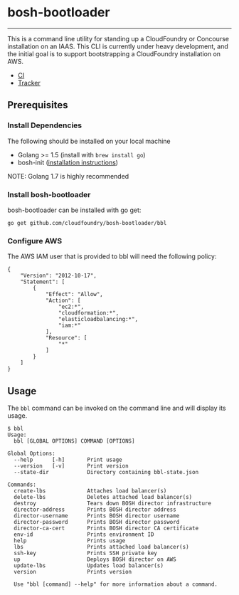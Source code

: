 # bosh-bootloader
---

This is a command line utility for standing up a CloudFoundry or Concourse installation 
on an IAAS. This CLI is currently under heavy development, and the initial goal is to 
support bootstrapping a CloudFoundry installation on AWS.

* [CI](https://mega.ci.cf-app.com/pipelines/bosh-bootloader)
* [Tracker](https://www.pivotaltracker.com/n/projects/1488988)

## Prerequisites

### Install Dependencies

The following should be installed on your local machine
- Golang >= 1.5 (install with `brew install go`)
- bosh-init ([installation instructions](http://bosh.io/docs/install-bosh-init.html))

NOTE: Golang 1.7 is highly recommended

### Install bosh-bootloader

bosh-bootloader can be installed with go get:

```
go get github.com/cloudfoundry/bosh-bootloader/bbl
```

### Configure AWS

The AWS IAM user that is provided to bbl will need the following policy:

```
{
    "Version": "2012-10-17",
    "Statement": [
        {
            "Effect": "Allow",
            "Action": [
                "ec2:*",
                "cloudformation:*",
                "elasticloadbalancing:*",
                "iam:*"
            ],
            "Resource": [
                "*"
            ]
        }
    ]
}
```

## Usage

The `bbl` command can be invoked on the command line and will display its usage.

```
$ bbl
Usage:
  bbl [GLOBAL OPTIONS] COMMAND [OPTIONS]

Global Options:
  --help      [-h]       Print usage
  --version   [-v]       Print version
  --state-dir            Directory containing bbl-state.json

Commands:
  create-lbs             Attaches load balancer(s)
  delete-lbs             Deletes attached load balancer(s)
  destroy                Tears down BOSH director infrastructure
  director-address       Prints BOSH director address
  director-username      Prints BOSH director username
  director-password      Prints BOSH director password
  director-ca-cert       Prints BOSH director CA certificate
  env-id                 Prints environment ID
  help                   Prints usage
  lbs                    Prints attached load balancer(s)
  ssh-key                Prints SSH private key
  up                     Deploys BOSH director on AWS
  update-lbs             Updates load balancer(s)
  version                Prints version

  Use "bbl [command] --help" for more information about a command.
```
